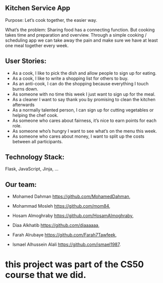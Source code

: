 ## Kitchen Service App ##

Purpose: Let’s cook together, the easier way.

What’s the problem: Sharing food has a connecting function. But cooking takes time and preparation and overview. Through a simple cooking / scheduling app we can take away the pain and make sure we have at least one meal together every week.


## User Stories:
* 	As a cook, I like to pick the dish and allow people to sign up for eating.
* 	As a cook, I like to write a shopping list for others to buy.
* 	As an anti-cook, I can do the shopping because everything I touch burns down.
* 	As someone with no time this week I just want to sign up for the meal.
* 	As a cleaner I want to say thank you by promising to clean the kitchen afterwards
* 	As a normally talented person, I can sign up for cutting vegetables or helping the chef cook.
* 	As someone who cares about fairness, it’s nice to earn points for each role.
* 	As someone who’s hungry I want to see what’s on the menu this week.
* 	As someone who cares about money, I want to split up the costs between all participants.


## Technology Stack:
Flask, JavaScript, Jinja, …

## Our team: 

* Mohamed Dahman    https://github.com/MohamedDahman,

* Mohammad Mosleh   https://github.com/mom84,

* Hosam Almoghraby  https://github.com/HosamAlmoghraby,

* Diaa Alkhatib           https://github.com/diaaaaaa,

* Farah Alrubaye       https://github.com/Farah7Tawfeek,

* Ismael Alhussein Alali     https://github.com/ismael1987.

# this project was part of the CS50 course that we did.

